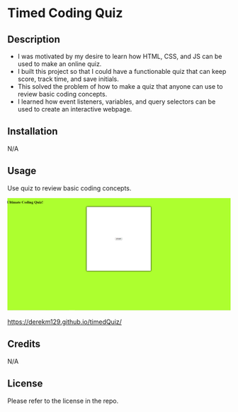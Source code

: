 # Timed Coding Quiz

## Description

- I was motivated by my desire to learn how HTML, CSS, and JS can be used to make an online quiz.
- I built this project so that I could have a functionable quiz that can keep score, track time, and save initials.
- This solved the problem of how to make a quiz that anyone can use to review basic coding concepts.
- I learned how event listeners, variables, and query selectors can be used to create an interactive webpage.

## Installation

N/A

## Usage

Use quiz to review basic coding concepts.

![Screenshot](./assets/images/quizScreenshot.png)

https://derekm129.github.io/timedQuiz/
## Credits

N/A

## License

Please refer to the license in the repo.
